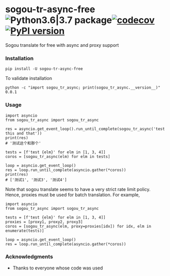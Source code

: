 # sogou-tr-async-free ![Python3.6|3.7 package](https://github.com/ffreemt/sogou-tr-async-free/workflows/Python3.6%7C3.7%20package/badge.svg)[![codecov](https://codecov.io/gh/ffreemt/sogou-tr-async-free/branch/master/graph/badge.svg)](https://codecov.io/gh/ffreemt/sogou-tr-async)[![PyPI version](https://badge.fury.io/py/sogou-tr-async-free.svg)](https://badge.fury.io/py/sogou-tr-async-free)
Sogou translate for free with async and proxy support

### Installation

```pip install -U sogou-tr-async-free```

To validate installation
```
python -c "import sogou_tr_async; print(sogou_tr_async.__version__)"
0.0.1
```

### Usage

```
import asyncio
from sogou_tr_async import sogou_tr_async

res = asyncio.get_event_loop().run_until_complete(sogou_tr_async('test this and that'))
print(res)
# '测试这个和那个'

tests = [f'test {elm}' for elm in [1, 3, 4]]
coros = [sogou_tr_async(elm) for elm in tests]

loop = asyncio.get_event_loop()
res = loop.run_until_complete(asyncio.gather(*coros))
print(res)
# ['测试1', '测试3', '测试4']

```
Note that sogou translate seems to have a very strict rate limit policy. Hence, proxies must be used for batch translation. For example,
```
import asyncio
from sogou_tr_async import sogou_tr_async

tests = [f'test {elm}' for elm in [1, 3, 4]]
proxies = [proxy1, proxy2, proxy3]
coros = [sogou_tr_async(elm, proxy=proxies[idx]) for idx, elm in enumerate(tests)]

loop = asyncio.get_event_loop()
res = loop.run_until_complete(asyncio.gather(*coros))

```

### Acknowledgments

* Thanks to everyone whose code was used
